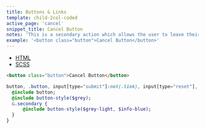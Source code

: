 ```yaml
---
title: Buttons & Links
template: child-2col-coded
active_page: 'cancel'
snippet_title: Cancel Button
notes: 'This is a secondary action which allows the user to leave their current workflow.'
example: '<button class="button">Cancel Button</button>'
---
```


* [HTML](0)
* [SCSS](1)

```html
<button class="button">Cancel Button</button>
```
```sass
button, .button, input[type="submit"]:not(.link), input[type="reset"], input[type="button"] {
  @include button;
  @include button-style($grey);
  &.secondary {
      @include button-style($grey-light, $info-blue);
  }
}
```

